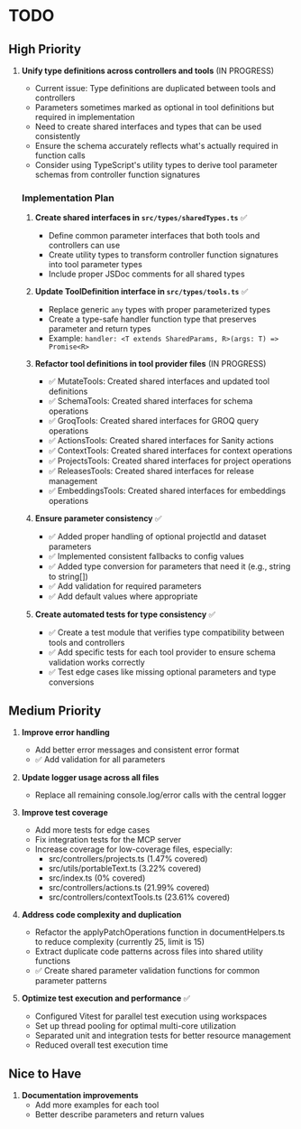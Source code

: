 # TODO

## High Priority

1. **Unify type definitions across controllers and tools** (IN PROGRESS)
   - Current issue: Type definitions are duplicated between tools and controllers
   - Parameters sometimes marked as optional in tool definitions but required in implementation
   - Need to create shared interfaces and types that can be used consistently
   - Ensure the schema accurately reflects what's actually required in function calls
   - Consider using TypeScript's utility types to derive tool parameter schemas from controller function signatures
   
   ### Implementation Plan
   1. **Create shared interfaces in `src/types/sharedTypes.ts`** ✅
      - Define common parameter interfaces that both tools and controllers can use
      - Create utility types to transform controller function signatures into tool parameter types
      - Include proper JSDoc comments for all shared types
   
   2. **Update ToolDefinition interface in `src/types/tools.ts`** ✅
      - Replace generic `any` types with proper parameterized types
      - Create a type-safe handler function type that preserves parameter and return types
      - Example: `handler: <T extends SharedParams, R>(args: T) => Promise<R>`
   
   3. **Refactor tool definitions in tool provider files** (IN PROGRESS)
      - ✅ MutateTools: Created shared interfaces and updated tool definitions
      - ✅ SchemaTools: Created shared interfaces for schema operations
      - ✅ GroqTools: Created shared interfaces for GROQ query operations
      - ✅ ActionsTools: Created shared interfaces for Sanity actions
      - ✅ ContextTools: Created shared interfaces for context operations
      - ✅ ProjectsTools: Created shared interfaces for project operations
      - ✅ ReleasesTools: Created shared interfaces for release management
      - ✅ EmbeddingsTools: Created shared interfaces for embeddings operations
   
   4. **Ensure parameter consistency** ✅
      - ✅ Added proper handling of optional projectId and dataset parameters
      - ✅ Implemented consistent fallbacks to config values
      - ✅ Added type conversion for parameters that need it (e.g., string to string[])
      - ✅ Add validation for required parameters
      - ✅ Add default values where appropriate
   
   5. **Create automated tests for type consistency** ✅
      - ✅ Create a test module that verifies type compatibility between tools and controllers
      - ✅ Add specific tests for each tool provider to ensure schema validation works correctly
      - ✅ Test edge cases like missing optional parameters and type conversions

## Medium Priority

1. **Improve error handling**
   - Add better error messages and consistent error format
   - ✅ Add validation for all parameters

2. **Update logger usage across all files**
   - Replace all remaining console.log/error calls with the central logger

3. **Improve test coverage**
   - Add more tests for edge cases
   - Fix integration tests for the MCP server
   - Increase coverage for low-coverage files, especially:
     - src/controllers/projects.ts (1.47% covered)
     - src/utils/portableText.ts (3.22% covered)  
     - src/index.ts (0% covered)
     - src/controllers/actions.ts (21.99% covered)
     - src/controllers/contextTools.ts (23.61% covered)

4. **Address code complexity and duplication**
   - Refactor the applyPatchOperations function in documentHelpers.ts to reduce complexity (currently 25, limit is 15)
   - Extract duplicate code patterns across files into shared utility functions
   - ✅ Create shared parameter validation functions for common parameter patterns

5. **Optimize test execution and performance** ✅
   - Configured Vitest for parallel test execution using workspaces
   - Set up thread pooling for optimal multi-core utilization
   - Separated unit and integration tests for better resource management
   - Reduced overall test execution time

## Nice to Have

1. **Documentation improvements**
   - Add more examples for each tool
   - Better describe parameters and return values
